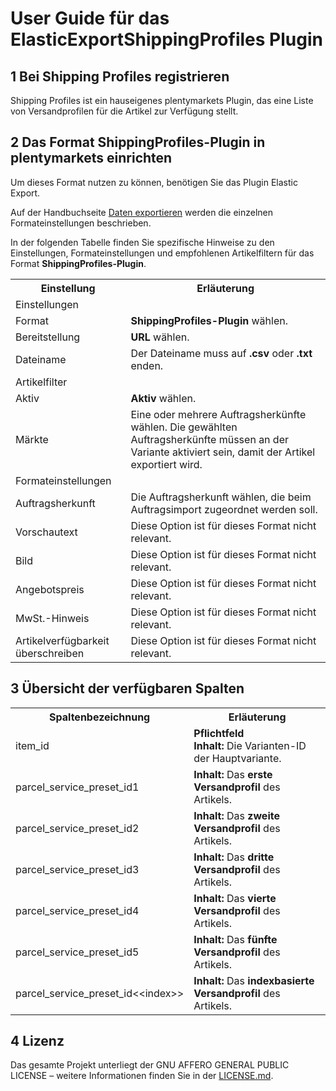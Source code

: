 # User Guide für das ElasticExportShippingProfiles Plugin

<div class="container-toc"></div>

## 1 Bei Shipping Profiles registrieren

Shipping Profiles ist ein hauseigenes plentymarkets Plugin, das eine Liste von Versandprofilen für die Artikel zur Verfügung stellt.

## 2 Das Format ShippingProfiles-Plugin in plentymarkets einrichten

Um dieses Format nutzen zu können, benötigen Sie das Plugin Elastic Export.

Auf der Handbuchseite [Daten exportieren](https://www.plentymarkets.eu/handbuch/datenaustausch/daten-exportieren/#4) werden die einzelnen Formateinstellungen beschrieben.

In der folgenden Tabelle finden Sie spezifische Hinweise zu den Einstellungen, Formateinstellungen und empfohlenen Artikelfiltern für das Format **ShippingProfiles-Plugin**.
<table>
    <tr>
        <th>
            Einstellung
        </th>
        <th>
            Erläuterung
        </th>
    </tr>
    <tr>
        <td class="th" colspan="2">
            Einstellungen
        </td>
    </tr>
    <tr>
        <td>
            Format
        </td>
        <td>
            <b>ShippingProfiles-Plugin</b> wählen.
        </td>
    </tr>
    <tr>
        <td>
            Bereitstellung
        </td>
        <td>
            <b>URL</b> wählen.
        </td>
    </tr>
    <tr>
        <td>
            Dateiname
        </td>
        <td>
            Der Dateiname muss auf <b>.csv</b> oder <b>.txt</b> enden.
        </td>
    </tr>
    <tr>
        <td class="th" colspan="2">
            Artikelfilter
        </td>
    </tr>
    <tr>
        <td>
            Aktiv
        </td>
        <td>
            <b>Aktiv</b> wählen.
        </td>
    </tr>
    <tr>
        <td>
            Märkte
        </td>
        <td>
            Eine oder mehrere Auftragsherkünfte wählen. Die gewählten Auftragsherkünfte müssen an der Variante aktiviert sein, damit der Artikel exportiert wird.
        </td>
    </tr>
    <tr>
        <td class="th" colspan="2">
            Formateinstellungen
        </td>
    </tr>
    <tr>
        <td>
            Auftragsherkunft
        </td>
        <td>
            Die Auftragsherkunft wählen, die beim Auftragsimport zugeordnet werden soll.
        </td>
    </tr>
    <tr>
        <td>
            Vorschautext
        </td>
        <td>
            Diese Option ist für dieses Format nicht relevant.
        </td>
    </tr>
    <tr>
        <td>
            Bild
        </td>
        <td>
            Diese Option ist für dieses Format nicht relevant.
        </td>
    </tr>
    <tr>
        <td>
            Angebotspreis
        </td>
        <td>
            Diese Option ist für dieses Format nicht relevant.
        </td>
    </tr>
    <tr>
        <td>
            MwSt.-Hinweis
        </td>
        <td>
            Diese Option ist für dieses Format nicht relevant.
        </td>
    </tr>
    <tr>
        <td>
            Artikelverfügbarkeit überschreiben
        </td>
        <td>
            Diese Option ist für dieses Format nicht relevant.
        </td>
    </tr>
</table>


## 3 Übersicht der verfügbaren Spalten

<table>
    <tr>
        <th>
            Spaltenbezeichnung
        </th>
        <th>
            Erläuterung
        </th>
    </tr>
    <tr>
        <td>
            item_id
        </td>
        <td>
            <b>Pflichtfeld</b><br>
            <b>Inhalt:</b> Die Varianten-ID der Hauptvariante.
        </td>
    </tr>
    <tr>
        <td>
            parcel_service_preset_id1
        </td>
        <td>
            <b>Inhalt:</b> Das <b>erste Versandprofil</b> des Artikels.
        </td>
    </tr>
    <tr>
        <td>
            parcel_service_preset_id2
        </td>
        <td>
            <b>Inhalt:</b> Das <b>zweite Versandprofil</b> des Artikels.
        </td>
    </tr>
    <tr>
        <td>
            parcel_service_preset_id3
        </td>
        <td>
            <b>Inhalt:</b> Das <b>dritte Versandprofil</b> des Artikels.
        </td>
    </tr>
    <tr>
        <td>
            parcel_service_preset_id4
        </td>
        <td>
            <b>Inhalt:</b> Das <b>vierte Versandprofil</b> des Artikels.
        </td>
    </tr>
    <tr>
        <td>
            parcel_service_preset_id5
        </td>
        <td>
            <b>Inhalt:</b> Das <b>fünfte Versandprofil</b> des Artikels.
        </td>
    </tr>
    <tr>
        <td>
            parcel_service_preset_id&lt;&lt;index&gt;&gt;
        </td>
        <td>
            <b>Inhalt:</b> Das <b>indexbasierte Versandprofil</b> des Artikels.
        </td>
    </tr>
</table>

## 4 Lizenz

Das gesamte Projekt unterliegt der GNU AFFERO GENERAL PUBLIC LICENSE – weitere Informationen finden Sie in der [LICENSE.md](https://github.com/plentymarkets/plugin-elastic-export-shipping-profiles/blob/master/LICENSE.md).
